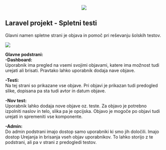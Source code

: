 <p align="center"><img src="https://laravel.com/assets/img/components/logo-laravel.svg"></p>

## Laravel projekt - Spletni testi

Glavni namen spletne strani je objava in pomoč pri reševanju šolskih testov.

<img src="https://i.imgur.com/F1i1YoR.png">

<b>Glavne podstrani:</b>
<br>
<b>-Dashboard:</b> <br>
Uporabnik ima pregled na vsemi svojimi objavami, katere ima možnost tudi urejati ali brisati. Pravtako lahko uporabnik dodaja nave objave.
	
<b>-Testi:</b> <br>
Na tej strani so prikazane vse objave. Pri objavi je prikazan tudi predogled slike, dopisana pa sta tudi avtor in datum objave.
	
<b>-Nov test:</b> <br>
Uporabnik lahko dodaja nove objave oz. teste. Za objavo je potrebno izpolniti naslov in telo, slika pa je opcijska. Objavo je mogoče po objavi tudi urejati in spremeniti vse komponente.

<b>-Admin:</b> <br>
Do admin podstrani imajo dostop samo uporabniki ki smo jih določili. Imajo dostop Urejanja in brisanja vseh objav uporabnikov. To lahko storijo z te podstrani, ali pa v strani z predogledi testov.
